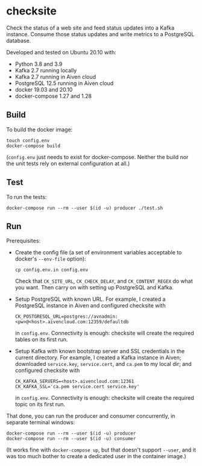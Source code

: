 checksite
=========

Check the status of a web site and feed status updates into a Kafka instance. Consume those status updates and write metrics to a PostgreSQL database.

Developed and tested on Ubuntu 20.10 with:

  * Python 3.8 and 3.9
  * Kafka 2.7 running locally
  * Kafka 2.7 running in Aiven cloud
  * PostgreSQL 12.5 running in Aiven cloud
  * docker 19.03 and 20.10
  * docker-compose 1.27 and 1.28


Build
-----

To build the docker image:

    touch config.env
    docker-compose build

(`config.env` just needs to exist for docker-compose. Neither the build nor the unit tests rely on external configuration at all.)


Test
----

To run the tests:

    docker-compose run --rm --user $(id -u) producer ./test.sh


Run
---

Prerequisites:

* Create the config file (a set of environment variables acceptable to docker's `--env-file` option):

      cp config.env.in config.env

  Check that `CK_SITE_URL`, `CK_CHECK_DELAY`, and `CK_CONTENT_REGEX` do what you want. Then carry on with setting up PostgreSQL and Kafka.

* Setup PostgreSQL with known URL. For example, I created a PostgreSQL instance in Aiven and configured checksite with

      CK_POSTGRESQL_URL=postgres://avnadmin:<pw>@<host>.aivencloud.com:12359/defaultdb

  in `config.env`. Connectivity is enough: checksite will create the required tables on its first run.

* Setup Kafka with known bootstrap server and SSL credentials in the current directory. For example, I created a Kafka instance in Aiven; downloaded `service.key`, `service.cert`, and `ca.pem` to my local dir; and configured checksite with

      CK_KAFKA_SERVERS=<host>.aivencloud.com:12361
      CK_KAFKA_SSL='ca.pem service.cert service.key'

  in `config.env`. Connectivity is enough: checksite will create the required topic on its first run.

That done, you can run the producer and consumer concurrently, in separate terminal windows:

    docker-compose run --rm --user $(id -u) producer
    docker-compose run --rm --user $(id -u) consumer

(It works fine with `docker-compose up`, but that doesn't support `--user`, and it was too much bother to create a dedicated user in the container image.)
